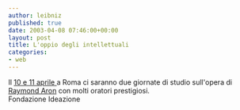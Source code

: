 ```yaml
---
author: leibniz
published: true
date: 2003-04-08 07:46:00+00:00
layout: post
title: L'oppio degli intellettuali
categories:
- web
---
```

Il  [   10 e 11 aprile ](http://www.ideazione.com/fondazione/convegno_aron_aprile_2003.htm)a Roma ci saranno due giornate di studio sull'opera di  [   Raymond Aron](http://www.amazon.fr/exec/obidos/search-handle-url/index=books-fr&field-author=Aron%2C%20Raymond/402-3567861-5602548) con molti oratori prestigiosi.   
Fondazione Ideazione
